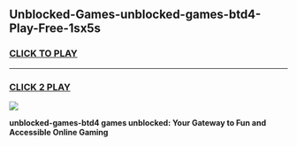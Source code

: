 
## Unblocked-Games-unblocked-games-btd4-Play-Free-1sx5s
<h3>
<a href="https://premium76.site?title=unblocked-games-btd4&ref=20A">CLICK TO PLAY</a></h3>
<hr>

<h3>
<a href="https://premium76.site?title=unblocked-games-btd4&ref=20A">CLICK 2 PLAY</a>
  
</h3>

<a href="https://premium76.site?title=unblocked-games-btd4&ref=20A"><img src="https://clearcache.store/games.png"></a>


**unblocked-games-btd4 games unblocked: Your Gateway to Fun and Accessible Online Gaming**
